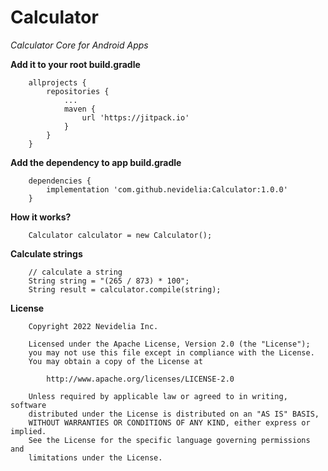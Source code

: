 # Calculator
*Calculator Core for Android Apps*

**Add it to your root build.gradle**
```
    allprojects {
        repositories {
            ...
            maven {
                url 'https://jitpack.io'
            }
        }
    }
```

**Add the dependency to app build.gradle**
```
    dependencies {
        implementation 'com.github.nevidelia:Calculator:1.0.0'
    }
```

**How it works?**
```
    Calculator calculator = new Calculator();
```

**Calculate strings**
```
    // calculate a string
    String string = "(265 / 873) * 100";
    String result = calculator.compile(string);
```

**License**
```
    Copyright 2022 Nevidelia Inc.

    Licensed under the Apache License, Version 2.0 (the "License");
    you may not use this file except in compliance with the License.
    You may obtain a copy of the License at

        http://www.apache.org/licenses/LICENSE-2.0

    Unless required by applicable law or agreed to in writing, software
    distributed under the License is distributed on an "AS IS" BASIS,
    WITHOUT WARRANTIES OR CONDITIONS OF ANY KIND, either express or implied.
    See the License for the specific language governing permissions and
    limitations under the License.
```